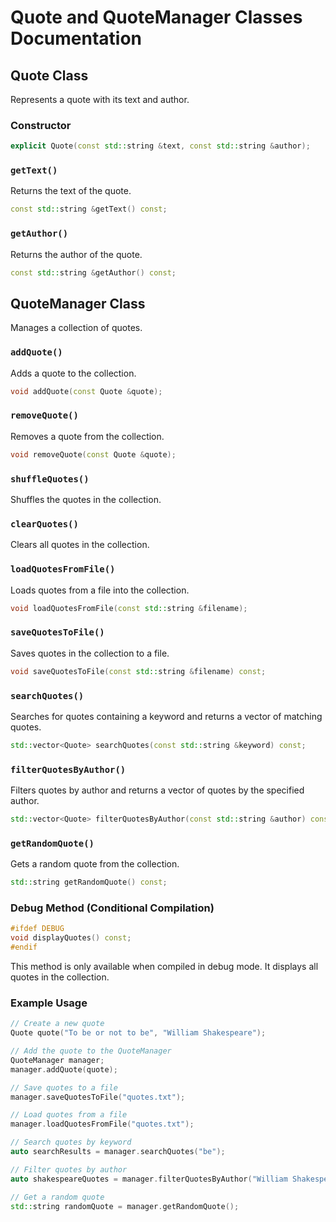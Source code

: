 # Quote and QuoteManager Classes Documentation

## Quote Class

Represents a quote with its text and author.

### Constructor

```cpp
explicit Quote(const std::string &text, const std::string &author);
```

### `getText()`

Returns the text of the quote.

```cpp
const std::string &getText() const;
```

### `getAuthor()`

Returns the author of the quote.

```cpp
const std::string &getAuthor() const;
```

## QuoteManager Class

Manages a collection of quotes.

### `addQuote()`

Adds a quote to the collection.

```cpp
void addQuote(const Quote &quote);
```

### `removeQuote()`

Removes a quote from the collection.

```cpp
void removeQuote(const Quote &quote);
```

### `shuffleQuotes()`

Shuffles the quotes in the collection.

### `clearQuotes()`

Clears all quotes in the collection.

### `loadQuotesFromFile()`

Loads quotes from a file into the collection.

```cpp
void loadQuotesFromFile(const std::string &filename);
```

### `saveQuotesToFile()`

Saves quotes in the collection to a file.

```cpp
void saveQuotesToFile(const std::string &filename) const;
```

### `searchQuotes()`

Searches for quotes containing a keyword and returns a vector of matching quotes.

```cpp
std::vector<Quote> searchQuotes(const std::string &keyword) const;
```

### `filterQuotesByAuthor()`

Filters quotes by author and returns a vector of quotes by the specified author.

```cpp
std::vector<Quote> filterQuotesByAuthor(const std::string &author) const;
```

### `getRandomQuote()`

Gets a random quote from the collection.

```cpp
std::string getRandomQuote() const;
```

### Debug Method (Conditional Compilation)

```cpp
#ifdef DEBUG
void displayQuotes() const;
#endif
```

This method is only available when compiled in debug mode. It displays all quotes in the collection.

### Example Usage

```cpp
// Create a new quote
Quote quote("To be or not to be", "William Shakespeare");

// Add the quote to the QuoteManager
QuoteManager manager;
manager.addQuote(quote);

// Save quotes to a file
manager.saveQuotesToFile("quotes.txt");

// Load quotes from a file
manager.loadQuotesFromFile("quotes.txt");

// Search quotes by keyword
auto searchResults = manager.searchQuotes("be");

// Filter quotes by author
auto shakespeareQuotes = manager.filterQuotesByAuthor("William Shakespeare");

// Get a random quote
std::string randomQuote = manager.getRandomQuote();
```
